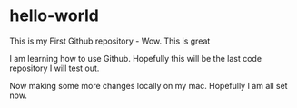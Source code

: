 # hello-world

This is my First Github repository - Wow. This is great

I am learning how to use Github. Hopefully this will be the last code repository I will test out.

Now making some more changes locally on my mac. Hopefully I am all set now.



